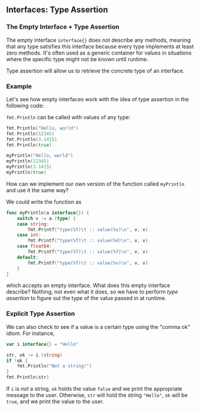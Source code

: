 ## Interfaces: Type Assertion

### The Empty Interface + Type Assertion

The empty interface `interface{}` does not describe any methods, meaning that any type satisfies this interface because every type implements at least zero methods. It's often used as a generic container for values in situations where the specific type might not be known until runtime.

Type assertion will allow us to retrieve the concrete type of an interface.

### Example

Let's see how empty interfaces work with the idea of type assertion in the following code:

`fmt.Println` can be called with values of any type:

```go
fmt.Println("Hello, world")
fmt.Println(12345)
fmt.Println(3.1415)
fmt.Println(true)

myPrintln("Hello, world")
myPrintln(12345)
myPrintln(3.1415)
myPrintln(true)
```

How can we implement our own version of the function called `myPrintln` and use it the same way?

We could write the function as

```go
func myPrintln(a interface{}) {
	switch v := a.(type) {
	case string:
		fmt.Printf("type(%T)\t :: value(%s)\n", v, v)
	case int:
		fmt.Printf("type(%T)\t :: value(%d)\n", v, v)
	case float64:
		fmt.Printf("type(%T)\t :: value(%f)\n", v, v)
	default:
		fmt.Printf("type(%T)\t :: value(%v)\n", v, v)
	}
}
```

which accepts an empty interface. What does this empty interface describe? Nothing, not even what it does, so we have to perform _type assertion_ to figure out the type of the value passed in at runtime.

### Explicit Type Assertion

We can also check to see if a value is a certain type using the "comma ok" idiom. For instance,

```go
var i interface{} = "Hello"

str, ok := i.(string)
if !ok {
	fmt.Println("Not a string!")
}
fmt.Println(str)
```

If `i` is _not_ a string, `ok` holds the value `false` and we print the appropriate message to the user. Otherwise, `str` will hold the string `"Hello"`, `ok` will be `true`, and we print the value to the user.